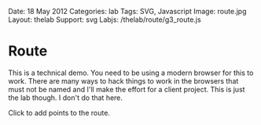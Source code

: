 Date: 18 May 2012
Categories: lab
Tags: SVG, Javascript
Image: route.jpg
Layout: thelab
Support: svg
Labjs: /thelab/route/g3_route.js

# Route

<div class="lab">
  <p class="warning">This is a technical demo. You need to be using a modern browser for this to work. There are many ways to hack things to work in the browsers that must not be named and I'll make the effort for a client project. This is just the lab though. I don't do that here.</p>
</div>

<p class="hint">Click to add points to the route.</p>